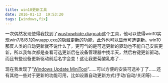```yaml
---
title: win10更新工具
date: 2016-01-13  19:53:20
tags: [windows,fix]
---
```

一次偶然发现使得我找到了[wushowhide.diagcab](http://download.microsoft.com/download/F/2/2/F22D5FDB-59CD-4275-8C95-1BE17BF70B21/wushowhide.diagcab)这个工具，他可以使得win10实现win7/8/8.1的wuapp.exe的隐藏更新的功能，此外也可以显示可选更新。win10那反人类的自动更新就不说什么了，更可气的是可选更新的驱动也不能自己安装更新，所以我每次都是查看可选更新后在设备管理器中找半天，然后右键更新驱动。而且有些设备更新驱动前后名字会变！这让我更菊酸乳疼了…

现在我发现了”[Windows Update MiniTool](http://forum.ru-board.com/topic.cgi?forum=5&topic=48142#2)”……可以方便的安装可选补丁了……还有其他一些对于更新的功能可用，比如设置自动更新方式(手动/自动/关闭等)……

